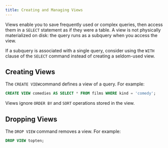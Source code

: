 ```yaml
---
title: Creating and Managing Views
---
```


<!--
Licensed to the Apache Software Foundation (ASF) under one
or more contributor license agreements.  See the NOTICE file
distributed with this work for additional information
regarding copyright ownership.  The ASF licenses this file
to you under the Apache License, Version 2.0 (the
"License"); you may not use this file except in compliance
with the License.  You may obtain a copy of the License at

  http://www.apache.org/licenses/LICENSE-2.0

Unless required by applicable law or agreed to in writing,
software distributed under the License is distributed on an
"AS IS" BASIS, WITHOUT WARRANTIES OR CONDITIONS OF ANY
KIND, either express or implied.  See the License for the
specific language governing permissions and limitations
under the License.
-->

Views enable you to save frequently used or complex queries, then access them in a `SELECT` statement as if they were a table. A view is not physically materialized on disk: the query runs as a subquery when you access the view.

If a subquery is associated with a single query, consider using the `WITH` clause of the `SELECT` command instead of creating a seldom-used view.

## Creating Views <a id="topic101"></a>

The `CREATE VIEW`command defines a view of a query. For example:

``` sql
CREATE VIEW comedies AS SELECT * FROM films WHERE kind = 'comedy';
```

Views ignore `ORDER BY` and `SORT` operations stored in the view.

## Dropping Views <a id="topic102"></a>

The `DROP VIEW` command removes a view. For example:

``` sql
DROP VIEW topten;
```
